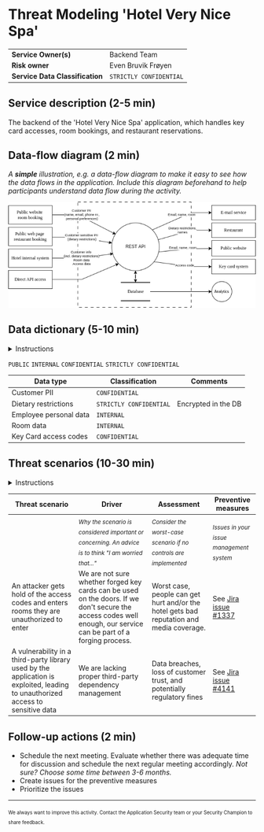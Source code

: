 # Threat Modeling 'Hotel Very Nice Spa' 

|                                 |                         |
|---------------------------------|-------------------------|
| **Service Owner(s)**            | Backend Team            |
| **Risk owner**                  | Even Bruvik Frøyen      |
| **Service Data Classification** | `STRICTLY CONFIDENTIAL` |

## Service description (2-5 min)
The backend of the 'Hotel Very Nice Spa' application, which handles key card accesses, room bookings, and restaurant reservations. 

## Data-flow diagram (2 min)
_A **simple** illustration, e.g. a data-flow diagram to make it easy to see how the data flows in the application. 
Include this diagram beforehand to help participants understand data flow during the activity._

![Data-flow Diagram](./hotel_threat_modelling.drawio.png)

## Data dictionary (5-10 min)
<details>
<summary>Instructions</summary>

1. List the **processed** or **stored** data types. Group similar data types to keep the list concise and manageable.
2. Classify the data according to the organization's **data classification** policy.
3. Set the `Service Data Classification` value in the table at the top of this document to the highest classification in this data dictionary. _**Note!** All services has access tokens, these are expected to be stored in a secret management tool such as Azure Key Vault and does not need to be part of the data dictionary._

Any changes to the data? Remember to update the list!
</details>

`PUBLIC` `INTERNAL` `CONFIDENTIAL` `STRICTLY CONFIDENTIAL`

| Data type              | Classification          | Comments            |
|------------------------|-------------------------|---------------------|
| Customer PII           | `CONFIDENTIAL`          |                     |
| Dietary restrictions   | `STRICTLY CONFIDENTIAL` | Encrypted in the DB |
| Employee personal data | `INTERNAL`              |                     |
| Room data              | `INTERNAL`              |                     |
| Key Card access codes  | `CONFIDENTIAL`          |                     |

## Threat scenarios (10-30 min)
<details>
<summary>Instructions</summary>

Identify realistic scenarios that could affect **confidentiality**, **integrity** and **availability**. 

1. (10-25 min) Start by filling the **Threat scenario**, **Driver** and **Assessment** columns. Refrain from discussing solutions (no time!).
2. When you are done, if you have time, create issues for scenarios in your issue management system and add their link in the **Preventive measures** column. 
</details>

| Threat scenario | Driver | Assessment | Preventive measures |
| ----------------|-------------|------------|---------------------|
| | <sub>_Why the scenario is considered important or concerning. An advice is to think "I am worried that..."_</sub> | <sub>_Consider the worst-case scenario if no controls are implemented_</sub> | <sub>_Issues in your issue management system_</sub> | |
| An attacker gets hold of the access codes and enters rooms they are unauthorized to enter | We are not sure whether forged key cards can be used on the doors. If we don't secure the access codes well enough, our service can be part of a forging process. | Worst case, people can get hurt and/or the hotel gets bad reputation and media coverage. | See [Jira issue #1337](some.link) |
| A vulnerability in a third-party library used by the application is exploited, leading to unauthorized access to sensitive data | We are lacking proper third-party dependency management | Data breaches, loss of customer trust, and potentially regulatory fines | See [Jira issue #4141]() |

## Follow-up actions (2 min) 
* Schedule the next meeting. Evaluate whether there was adequate time for discussion and schedule the next regular meeting accordingly. _Not sure? Choose some time between 3-6 months._
* Create issues for the preventive measures
* Prioritize the issues

---

<sup><sub>We always want to improve this activity. Contact the Application Security team or your Security Champion to share feedback.</sub></sup>
